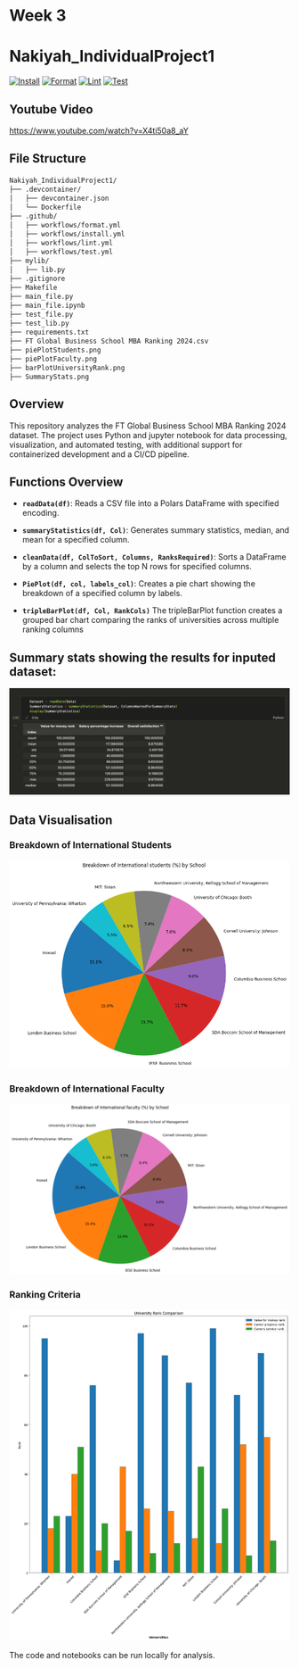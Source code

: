 # Week 3
# Nakiyah_IndividualProject1

[![Install](https://github.com/nogibjj/Nakiyah_MiniProject1/actions/workflows/install.yml/badge.svg)](https://github.com/nogibjj/Nakiyah_MiniProject1/actions/workflows/install.yml)  [![Format](https://github.com/nogibjj/Nakiyah_MiniProject1/actions/workflows/format.yml/badge.svg)](https://github.com/nogibjj/Nakiyah_MiniProject1/actions/workflows/format.yml)  [![Lint](https://github.com/nogibjj/Nakiyah_MiniProject1/actions/workflows/lint.yml/badge.svg)](https://github.com/nogibjj/Nakiyah_MiniProject1/actions/workflows/lint.yml)  [![Test](https://github.com/nogibjj/Nakiyah_MiniProject1/actions/workflows/test.yml/badge.svg)](https://github.com/nogibjj/Nakiyah_MiniProject1/actions/workflows/test.yml)

## Youtube Video
https://www.youtube.com/watch?v=X4ti50a8_aY

## File Structure 
```
Nakiyah_IndividualProject1/
├── .devcontainer/
│   ├── devcontainer.json
│   └── Dockerfile
├── .github/
│   ├── workflows/format.yml
│   ├── workflows/install.yml
│   ├── workflows/lint.yml
│   ├── workflows/test.yml
├── mylib/
│   ├── lib.py
├── .gitignore
├── Makefile
├── main_file.py                                         
├── main_file.ipynb                                      
├── test_file.py                                    
├── test_lib.py                                     
├── requirements.txt                                
├── FT Global Business School MBA Ranking 2024.csv                  
├── piePlotStudents.png                              
├── piePlotFaculty.png
├── barPlotUniversityRank.png
├── SummaryStats.png                             
```


## Overview
This repository analyzes the FT Global Business School MBA Ranking 2024 dataset. The project uses Python and jupyter notebook for data processing, visualization, and automated testing, with additional support for containerized development and a CI/CD pipeline.


## Functions Overview
- **`readData(df)`**: Reads a CSV file into a Polars DataFrame with specified encoding.

- **`summaryStatistics(df, Col)`**: Generates summary statistics, median, and mean for a specified column.

- **`cleanData(df, ColToSort, Columns, RanksRequired)`**: Sorts a DataFrame by a column and selects the top N rows for specified columns.

- **`PiePlot(df, col, labels_col)`**: Creates a pie chart showing the breakdown of a specified column by labels.

- **`tripleBarPlot(df, Col, RankCols)`** The tripleBarPlot function creates a grouped bar chart comparing the ranks of universities across multiple ranking columns


## Summary stats showing the results for inputed dataset:

![summaryStats](SummaryStats.png)


## Data Visualisation 

### Breakdown of International Students
![piePlotStudents](piePlotStudents.png)

### Breakdown of International Faculty
![piePlotFaculty](piePlotFaculty.png)

### Ranking Criteria
![barChartUniversityRankings](barPlotUniversityRank.png)

The code and notebooks can be run locally for analysis.


